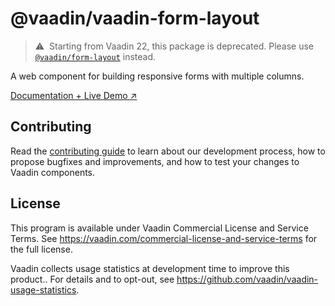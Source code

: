 # @vaadin/vaadin-form-layout

> ⚠️&nbsp; Starting from Vaadin 22, this package is deprecated.
> Please use [`@vaadin/form-layout`](https://www.npmjs.com/package/@vaadin/form-layout) instead.

A web component for building responsive forms with multiple columns.

[Documentation + Live Demo ↗](https://vaadin.com/docs/latest/components/form-layout)

## Contributing

Read the [contributing guide](https://vaadin.com/docs/latest/contributing/overview) to learn about our development process, how to propose bugfixes and improvements, and how to test your changes to Vaadin components.

## License

This program is available under Vaadin Commercial License and Service Terms.
See https://vaadin.com/commercial-license-and-service-terms for the full
license.

Vaadin collects usage statistics at development time to improve this product..
For details and to opt-out, see https://github.com/vaadin/vaadin-usage-statistics.
